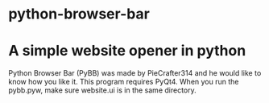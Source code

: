 # python-browser-bar
# A simple website opener in python
Python Browser Bar (PyBB) was made by PieCrafter314 and he would like to know how you like it.
This program requires PyQt4.
When you run the pybb.pyw, make sure website.ui is in the same directory.
